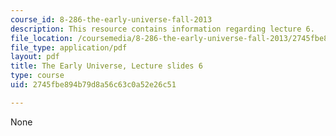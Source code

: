 ```yaml
---
course_id: 8-286-the-early-universe-fall-2013
description: This resource contains information regarding lecture 6.
file_location: /coursemedia/8-286-the-early-universe-fall-2013/2745fbe894b79d8a56c63c0a52e26c51_MIT8_286F13_lec06.pdf
file_type: application/pdf
layout: pdf
title: The Early Universe, Lecture slides 6
type: course
uid: 2745fbe894b79d8a56c63c0a52e26c51

---
```

None